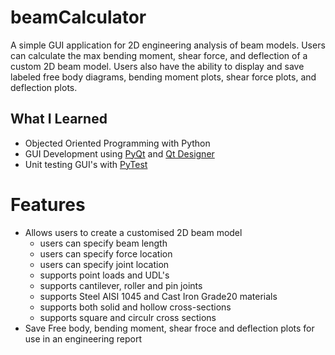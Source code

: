 # beamCalculator
A simple GUI application for 2D engineering analysis of beam models. Users can calculate the max bending moment, shear force, and deflection of a custom 2D beam model.
Users also have the ability to display and save labeled free body diagrams, bending moment plots, shear force plots, and deflection plots. 

## What I Learned
* Objected Oriented Programming with Python
* GUI Development using [PyQt](https://doc.qt.io/qtforpython/) and [Qt Designer](https://doc.qt.io/qt-5/qtdesigner-manual.html)
* Unit testing GUI's with [PyTest](https://docs.pytest.org/en/7.0.x/)
# Features
* Allows users to create a customised 2D beam model
  * users can specify beam length
  * users can specify force location
  * users can specify joint location
  * supports point loads and UDL's
  * supports cantilever, roller and pin joints
  * supports Steel AISI 1045 and Cast Iron Grade20 materials 
  * supports both solid and hollow cross-sections
  * supports square and circulr cross sections
* Save Free body, bending moment, shear froce and deflection plots for use in an engineering report

